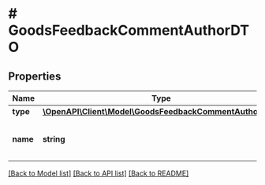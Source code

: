 # # GoodsFeedbackCommentAuthorDTO

## Properties

Name | Type | Description | Notes
------------ | ------------- | ------------- | -------------
**type** | [**\OpenAPI\Client\Model\GoodsFeedbackCommentAuthorType**](GoodsFeedbackCommentAuthorType.md) |  | [optional]
**name** | **string** | Имя автора или название кабинета. | [optional]

[[Back to Model list]](../../README.md#models) [[Back to API list]](../../README.md#endpoints) [[Back to README]](../../README.md)

